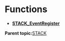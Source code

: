 # Functions

-   **[STACK\_EventRegister](GUID-E07C38D5-A4A3-436F-B8CA-33C3491DD12C.md)**  


**Parent topic:**[STACK](GUID-0D91D610-DAD1-4B1D-9AA7-5578DB846151.md)

